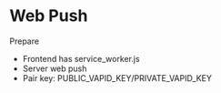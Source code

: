# Web Push

Prepare

* Frontend has service\_worker.js
* Server web push
* Pair key: PUBLIC\_VAPID\_KEY/PRIVATE\_VAPID\_KEY

